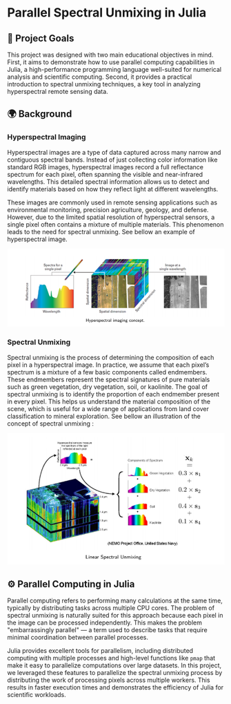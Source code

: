 # Parallel Spectral Unmixing in Julia

## 📌 Project Goals

This project was designed with two main educational objectives in mind. First, it aims to demonstrate how to use parallel computing capabilities in Julia, a high-performance programming language well-suited for numerical analysis and scientific computing. Second, it provides a practical introduction to spectral unmixing techniques, a key tool in analyzing hyperspectral remote sensing data.

## 🌍 Background

### Hyperspectral Imaging

Hyperspectral images are a type of data captured across many narrow and contiguous spectral bands. Instead of just collecting color information like standard RGB images, hyperspectral images record a full reflectance spectrum for each pixel, often spanning the visible and near-infrared wavelengths. This detailed spectral information allows us to detect and identify materials based on how they reflect light at different wavelengths.

These images are commonly used in remote sensing applications such as environmental monitoring, precision agriculture, geology, and defense. However, due to the limited spatial resolution of hyperspectral sensors, a single pixel often contains a mixture of multiple materials. This phenomenon leads to the need for spectral unmixing. See bellow an example of hyperspectral image.

![im](hyper_spectral_imaging.png)



### Spectral Unmixing

Spectral unmixing is the process of determining the composition of each pixel in a hyperspectral image. In practice, we assume that each pixel’s spectrum is a mixture of a few basic components called endmembers. These endmembers represent the spectral signatures of pure materials such as green vegetation, dry vegetation, soil, or kaolinite. The goal of spectral unmixing is to identify the proportion of each endmember present in every pixel. This helps us understand the material composition of the scene, which is useful for a wide range of applications from land cover classification to mineral exploration. See bellow an illustration of the concept of spectral unmixing : 

![im](spectral_unmixing.png)

## ⚙️ Parallel Computing in Julia

Parallel computing refers to performing many calculations at the same time, typically by distributing tasks across multiple CPU cores. The problem of spectral unmixing is naturally suited for this approach because each pixel in the image can be processed independently. This makes the problem "embarrassingly parallel" — a term used to describe tasks that require minimal coordination between parallel processes.

Julia provides excellent tools for parallelism, including distributed computing with multiple processes and high-level functions like `pmap` that make it easy to parallelize computations over large datasets. In this project, we leveraged these features to parallelize the spectral unmixing process by distributing the work of processing pixels across multiple workers. This results in faster execution times and demonstrates the efficiency of Julia for scientific workloads.
